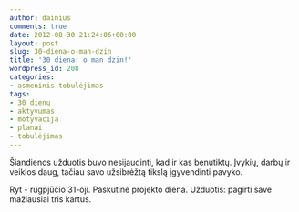 ```yaml
---
author: dainius
comments: true
date: 2012-08-30 21:24:06+00:00
layout: post
slug: 30-diena-o-man-dzin
title: '30 diena: o man dzin!'
wordpress_id: 208
categories:
- asmeninis tobulėjimas
tags:
- 30 dienų
- aktyvumas
- motyvacija
- planai
- tobulėjimas
---
```


Šiandienos užduotis buvo nesijaudinti, kad ir kas benutiktų. Įvykių, darbų ir veiklos daug, tačiau savo užsibrėžtą tikslą įgyvendinti pavyko.

Ryt - rugpjūčio 31-oji. Paskutinė projekto diena. Užduotis: pagirti save mažiausiai tris kartus.
